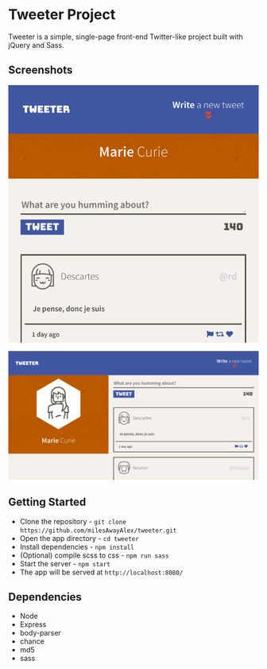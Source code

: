 # Tweeter Project

Tweeter is a simple, single-page front-end Twitter-like project built with jQuery and Sass.

## Screenshots

!["Mobile layout"](https://raw.githubusercontent.com/milesAwayAlex/tweeter/master/docs/mobile.png)

!["Widescreen layout"](https://raw.githubusercontent.com/milesAwayAlex/tweeter/master/docs/widescreen.png)

## Getting Started

- Clone the repository - `git clone https://github.com/milesAwayAlex/tweeter.git`
- Open the app directory - `cd tweeter`
- Install dependencies - `npm install`
- (Optional) compile scss to css - `npm run sass`
- Start the server - `npm start`
- The app will be served at `http://localhost:8080/`

## Dependencies

- Node
- Express
- body-parser
- chance
- md5
- sass
